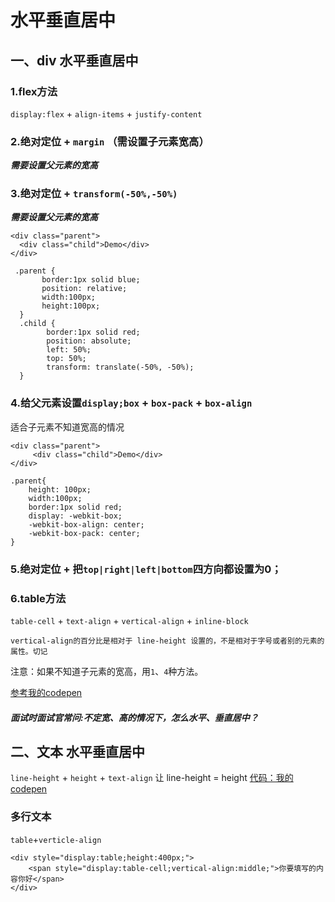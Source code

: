 # 水平垂直居中
## 一、div 水平垂直居中
### 1.flex方法
`display:flex` + `align-items` + `justify-content`

### 2.绝对定位 + `margin` （需设置子元素宽高）
***需要设置父元素的宽高***

### 3.绝对定位 + `transform(-50%,-50%)` 
***需要设置父元素的宽高***
```
<div class="parent">
  <div class="child">Demo</div>
</div>

 .parent {
       border:1px solid blue;
       position: relative;
       width:100px;
       height:100px;
  }
  .child {
        border:1px solid red;
        position: absolute;
        left: 50%;
        top: 50%;
        transform: translate(-50%, -50%);
  }
```

### 4.给父元素设置`display;box` + `box-pack` + `box-align`
适合子元素不知道宽高的情况
```
<div class="parent">
     <div class="child">Demo</div>
</div>

.parent{
    height: 100px;
    width:100px;
    border:1px solid red;
    display: -webkit-box;
    -webkit-box-align: center;
    -webkit-box-pack: center;
}
```

### 5.绝对定位 + 把`top|right|left|bottom`四方向都设置为0；

### 6.table方法
`table-cell` + `text-align` + `vertical-align` + `inline-block`
    
    vertical-align的百分比是相对于 line-height 设置的，不是相对于字号或者别的元素的属性。切记

注意：如果不知道子元素的宽高，用`1`、`4`种方法。

[参考我的codepen](https://codepen.io/singsingasong/pen/MqryRd)

##### 面试时面试官常问:不定宽、高的情况下，怎么水平、垂直居中？

## 二、文本 水平垂直居中
 `line-height` + `height` + `text-align`
让 line-height = height
[代码：我的codepen](https://codepen.io/singsingasong/pen/vzpyNN?editors=1100)

### 多行文本
`table`+`verticle-align`
```
<div style="display:table;height:400px;">
    <span style="display:table-cell;vertical-align:middle;">你要填写的内容你好</span>
</div>
```
